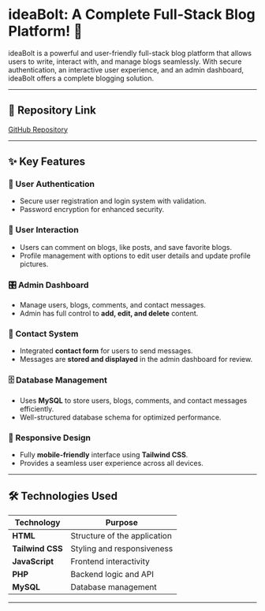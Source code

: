 # ideaBolt: A Complete Full-Stack Blog Platform! 🚀

ideaBolt is a powerful and user-friendly full-stack blog platform that allows users to write, interact with, and manage blogs seamlessly. With secure authentication, an interactive user experience, and an admin dashboard, ideaBolt offers a complete blogging solution.

---

## 🔗 Repository Link  
[GitHub Repository](https://github.com/Sawon-52/IdeaBolt) 

---

## ✨ Key Features  

### 🔐 User Authentication  
- Secure user registration and login system with validation.  
- Password encryption for enhanced security.  

### 💬 User Interaction  
- Users can comment on blogs, like posts, and save favorite blogs.  
- Profile management with options to edit user details and update profile pictures.  

### 🎛️ Admin Dashboard  
- Manage users, blogs, comments, and contact messages.  
- Admin has full control to **add, edit, and delete** content.  

### 📩 Contact System  
- Integrated **contact form** for users to send messages.  
- Messages are **stored and displayed** in the admin dashboard for review.  

### 🗄️ Database Management  
- Uses **MySQL** to store users, blogs, comments, and contact messages efficiently.  
- Well-structured database schema for optimized performance.  

### 📱 Responsive Design  
- Fully **mobile-friendly** interface using **Tailwind CSS**.  
- Provides a seamless user experience across all devices.  

---

## 🛠 Technologies Used  

| **Technology**  | **Purpose**  |
|----------------|-------------|
| **HTML**       | Structure of the application  |
| **Tailwind CSS**  | Styling and responsiveness  |
| **JavaScript** | Frontend interactivity  |
| **PHP**       | Backend logic and API  |
| **MySQL**     | Database management  |

---
